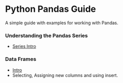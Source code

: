 # Python Pandas Guide
A simple guide with examples for working with Pandas.

### Understanding the Pandas Series
- [Series Intro](https://github.com/jkenney0501/Python_Pandas_Guide/blob/main/Notebooks/Series.ipynb)

### Data Frames
- [Intro](https://github.com/jkenney0501/Python_Pandas_Guide/blob/main/Notebooks/Data_Frames_1_A_intro_select_insert.ipynb)
- Selecting, Assigning new columns and using insert.
